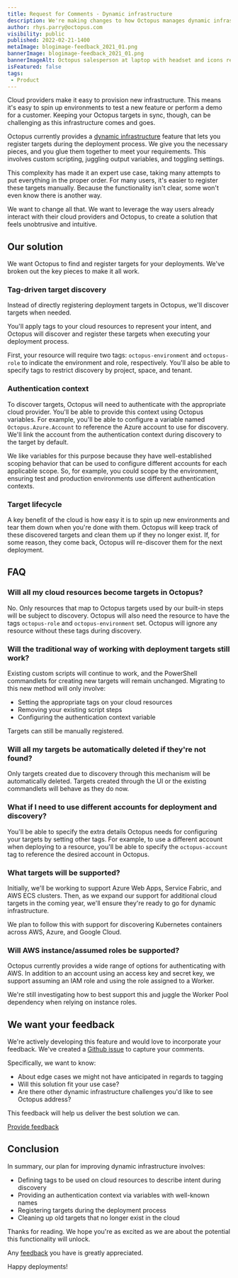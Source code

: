 ```yaml
---
title: Request for Comments - Dynamic infrastructure
description: We're making changes to how Octopus manages dynamic infrastructure and we want your feedback.
author: rhys.parry@octopus.com
visibility: public
published: 2022-02-21-1400
metaImage: blogimage-feedback_2021_01.png
bannerImage: blogimage-feedback_2021_01.png
bannerImageAlt: Octopus salesperson at laptop with headset and icons representing customer feedback
isFeatured: false
tags:
 - Product
---
```


Cloud providers make it easy to provision new infrastructure. This means it's easy to spin up environments to test a new feature or perform a demo for a customer. Keeping your Octopus targets in sync, though, can be challenging as this infrastructure comes and goes.

Octopus currently provides a [dynamic infrastructure](https://octopus.com/docs/infrastructure/deployment-targets/dynamic-infrastructure) feature that lets you register targets during the deployment process. We give you the necessary pieces, and you glue them together to meet your requirements. This involves custom scripting, juggling output variables, and toggling settings.

This complexity has made it an expert use case, taking many attempts to put everything in the proper order. For many users, it's easier to register these targets manually. Because the functionality isn't clear, some won't even know there is another way.

We want to change all that. We want to leverage the way users already interact with their cloud providers and Octopus, to create a solution that feels unobtrusive and intuitive.

## Our solution

We want Octopus to find and register targets for your deployments. We've broken out the key pieces to make it all work.

### Tag-driven target discovery

Instead of directly registering deployment targets in Octopus, we'll discover targets when needed. 

You'll apply tags to your cloud resources to represent your intent, and Octopus will discover and register these targets when executing your deployment process.

First, your resource will require two tags: `octopus-environment` and `octopus-role` to indicate the environment and role, respectively. You'll also be able to specify tags to restrict discovery by project, space, and tenant.

### Authentication context

To discover targets, Octopus will need to authenticate with the appropriate cloud provider. You'll be able to provide this context using Octopus variables. For example, you'll be able to configure a variable named `Octopus.Azure.Account` to reference the Azure account to use for discovery. We'll link the account from the authentication context during discovery to the target by default.

We like variables for this purpose because they have well-established scoping behavior that can be used to configure different accounts for each applicable scope. So, for example, you could scope by the environment, ensuring test and production environments use different authentication contexts.

### Target lifecycle

A key benefit of the cloud is how easy it is to spin up new environments and tear them down when you're done with them. Octopus will keep track of these discovered targets and clean them up if they no longer exist. If, for some reason, they come back, Octopus will re-discover them for the next deployment.

## FAQ

### Will all my cloud resources become targets in Octopus?

No. Only resources that map to Octopus targets used by our built-in steps will be subject to discovery. Octopus will also need the resource to have the tags `octopus-role` and `octopus-environment` set. Octopus will ignore any resource without these tags during discovery.

### Will the traditional way of working with deployment targets still work?

Existing custom scripts will continue to work, and the PowerShell commandlets for creating new targets will remain unchanged. Migrating to this new method will only involve:

- Setting the appropriate tags on your cloud resources
- Removing your existing script steps
- Configuring the authentication context variable

Targets can still be manually registered.

### Will all my targets be automatically deleted if they're not found?

Only targets created due to discovery through this mechanism will be automatically deleted. Targets created through the UI or the existing commandlets will behave as they do now.

### What if I need to use different accounts for deployment and discovery?

You'll be able to specify the extra details Octopus needs for configuring your targets by setting other tags. For example, to use a different account when deploying to a resource, you'll be able to specify the `octopus-account` tag to reference the desired account in Octopus.

### What targets will be supported?

Initially, we'll be working to support Azure Web Apps, Service Fabric, and AWS ECS clusters. Then, as we expand our support for additional cloud targets in the coming year, we'll ensure they're ready to go for dynamic infrastructure.

We plan to follow this with support for discovering Kubernetes containers across AWS, Azure, and Google Cloud.

### Will AWS instance/assumed roles be supported?

Octopus currently provides a wide range of options for authenticating with AWS. In addition to an account using an access key and secret key, we support assuming an IAM role and using the role assigned to a Worker.

We're still investigating how to best support this and juggle the Worker Pool dependency when relying on instance roles.

## We want your feedback

We're actively developing this feature and would love to incorporate your feedback. We've created a [Github issue](https://github.com/OctopusDeploy/StepsFeedback/issues/8) to capture your comments.

Specifically, we want to know:

- About edge cases we might not have anticipated in regards to tagging
- Will this solution fit your use case? 
- Are there other dynamic infrastructure challenges you'd like to see Octopus address?

This feedback will help us deliver the best solution we can.

<span><a class="btn btn-success" href="hhttps://github.com/OctopusDeploy/StepsFeedback/issues/8">Provide feedback</a></span>

## Conclusion

In summary, our plan for improving dynamic infrastructure involves:

- Defining tags to be used on cloud resources to describe intent during discovery
- Providing an authentication context via variables with well-known names
- Registering targets during the deployment process
- Cleaning up old targets that no longer exist in the cloud

Thanks for reading. We hope you're as excited as we are about the potential this functionality will unlock.

Any [feedback](https://github.com/OctopusDeploy/StepsFeedback/issues/8) you have is greatly appreciated.

Happy deployments!
